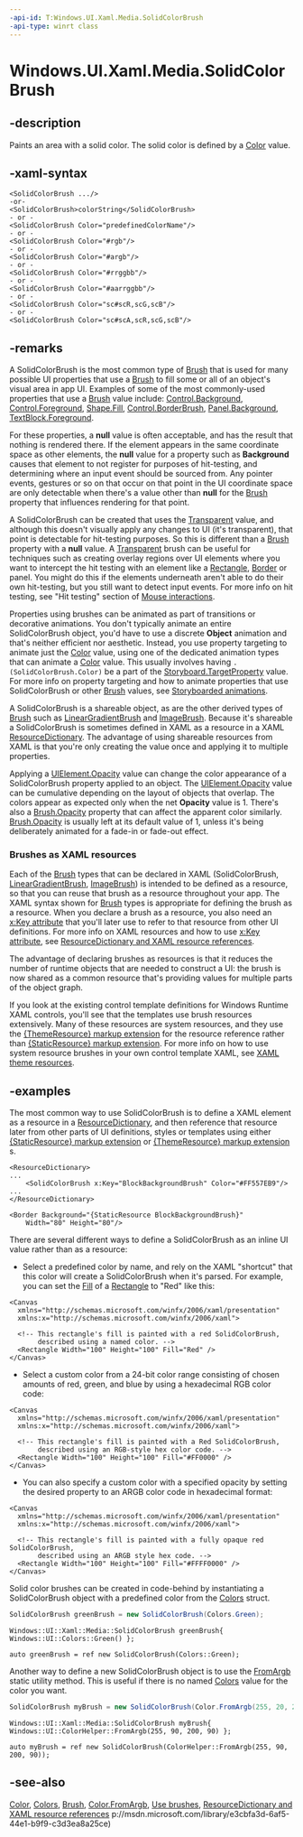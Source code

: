 ```yaml
---
-api-id: T:Windows.UI.Xaml.Media.SolidColorBrush
-api-type: winrt class
---
```


<!-- Class syntax.
public class SolidColorBrush : Windows.UI.Xaml.Media.Brush, Windows.UI.Xaml.Media.ISolidColorBrush
-->

# Windows.UI.Xaml.Media.SolidColorBrush

## -description
Paints an area with a solid color. The solid color is defined by a [Color](../windows.ui/color.md) value.



## -xaml-syntax
```xaml
<SolidColorBrush .../>
-or-
<SolidColorBrush>colorString</SolidColorBrush>
- or -
<SolidColorBrush Color="predefinedColorName"/>
- or -
<SolidColorBrush Color="#rgb"/>
- or -
<SolidColorBrush Color="#argb"/>
- or -
<SolidColorBrush Color="#rrggbb"/>
- or -
<SolidColorBrush Color="#aarrggbb"/>
- or -
<SolidColorBrush Color="sc#scR,scG,scB"/>
- or -
<SolidColorBrush Color="sc#scA,scR,scG,scB"/>
```

## -remarks
A SolidColorBrush is the most common type of [Brush](brush.md) that is used for many possible UI properties that use a [Brush](brush.md) to fill some or all of an object's visual area in app UI. Examples of some of the most commonly-used properties that use a [Brush](brush.md) value include: [Control.Background](../windows.ui.xaml.controls/control_background.md), [Control.Foreground](../windows.ui.xaml.controls/control_foreground.md), [Shape.Fill](../windows.ui.xaml.shapes/shape_fill.md), [Control.BorderBrush](../windows.ui.xaml.controls/control_borderbrush.md), [Panel.Background](../windows.ui.xaml.controls/panel_background.md), [TextBlock.Foreground](../windows.ui.xaml.controls/textblock_foreground.md).

For these properties, a **null** value is often acceptable, and has the result that nothing is rendered there. If the element appears in the same coordinate space as other elements, the **null** value for a property such as **Background** causes that element to not register for purposes of hit-testing, and determining where an input event should be sourced from. Any pointer events, gestures or so on that occur on that point in the UI coordinate space are only detectable when there's a value other than **null** for the [Brush](brush.md) property that influences rendering for that point.

A SolidColorBrush can be created that uses the [Transparent](../windows.ui/colors_transparent.md) value, and although this doesn't visually apply any changes to UI (it's transparent), that point is detectable for hit-testing purposes. So this is different than a [Brush](brush.md) property with a **null** value. A [Transparent](../windows.ui/colors_transparent.md) brush can be useful for techniques such as creating overlay regions over UI elements where you want to intercept the hit testing with an element like a [Rectangle](../windows.ui.xaml.shapes/rectangle.md), [Border](../windows.ui.xaml.controls/border.md) or panel. You might do this if the elements underneath aren't able to do their own hit-testing, but you still want to detect input events. For more info on hit testing, see "Hit testing" section of [Mouse interactions](/windows/uwp/input-and-devices/mouse-interactions).

Properties using brushes can be animated as part of transitions or decorative animations. You don't typically animate an entire SolidColorBrush object, you'd have to use a discrete **Object** animation and that's neither efficient nor aesthetic. Instead, you use property targeting to animate just the [Color](solidcolorbrush_color.md) value, using one of the dedicated animation types that can animate a [Color](../windows.ui/color.md) value. This usually involves having `.(SolidColorBrush.Color)` be a part of the [Storyboard.TargetProperty](/uwp/api/windows.ui.xaml.media.animation.storyboard.targetproperty) value. For more info on property targeting and how to animate properties that use SolidColorBrush or other [Brush](brush.md) values, see [Storyboarded animations](/windows/uwp/graphics/storyboarded-animations).

A SolidColorBrush is a shareable object, as are the other derived types of [Brush](brush.md) such as [LinearGradientBrush](lineargradientbrush.md) and [ImageBrush](imagebrush.md). Because it's shareable a SolidColorBrush is sometimes defined in XAML as a resource in a XAML [ResourceDictionary](../windows.ui.xaml/resourcedictionary.md). The advantage of using shareable resources from XAML is that you're only creating the value once and applying it to multiple properties.

Applying a [UIElement.Opacity](../windows.ui.xaml/uielement_opacity.md) value can change the color appearance of a SolidColorBrush property applied to an object. The [UIElement.Opacity](../windows.ui.xaml/uielement_opacity.md) value can be cumulative depending on the layout of objects that overlap. The colors appear as expected only when the net **Opacity** value is 1. There's also a [Brush.Opacity](brush_opacity.md) property that can affect the apparent color similarly. [Brush.Opacity](brush_opacity.md) is usually left at its default value of 1, unless it's being deliberately animated for a fade-in or fade-out effect.

### Brushes as XAML resources

Each of the [Brush](brush.md) types that can be declared in XAML (SolidColorBrush, [LinearGradientBrush](lineargradientbrush.md), [ImageBrush](imagebrush.md)) is intended to be defined as a resource, so that you can reuse that brush as a resource throughout your app. The XAML syntax shown for [Brush](brush.md) types is appropriate for defining the brush as a resource. When you declare a brush as a resource, you also need an [x:Key attribute](/windows/uwp/xaml-platform/x-key-attribute) that you'll later use to refer to that resource from other UI definitions. For more info on XAML resources and how to use [x:Key attribute](/windows/uwp/xaml-platform/x-key-attribute), see [ResourceDictionary and XAML resource references](/windows/apps/design/style/xaml-resource-dictionary).

The advantage of declaring brushes as resources is that it reduces the number of runtime objects that are needed to construct a UI: the brush is now shared as a common resource that's providing values for multiple parts of the object graph.

If you look at the existing control template definitions for Windows Runtime XAML controls, you'll see that the templates use brush resources extensively. Many of these resources are system resources, and they use the [{ThemeResource} markup extension](/windows/uwp/xaml-platform/themeresource-markup-extension) for the resource reference rather than [{StaticResource} markup extension](/windows/uwp/xaml-platform/staticresource-markup-extension). For more info on how to use system resource brushes in your own control template XAML, see [XAML theme resources](/windows/apps/design/style/xaml-theme-resources).

## -examples
The most common way to use SolidColorBrush is to define a XAML element as a resource in a [ResourceDictionary](../windows.ui.xaml/resourcedictionary.md), and then reference that resource later from other parts of UI definitions, styles or templates using either [{StaticResource} markup extension](/windows/uwp/xaml-platform/staticresource-markup-extension) or [{ThemeResource} markup extension](/windows/uwp/xaml-platform/themeresource-markup-extension) s.

```xaml
<ResourceDictionary>
...
    <SolidColorBrush x:Key="BlockBackgroundBrush" Color="#FF557EB9"/>
...
</ResourceDictionary>
```

```xaml
<Border Background="{StaticResource BlockBackgroundBrush}" 
    Width="80" Height="80"/>
```

There are several different ways to define a SolidColorBrush as an inline UI value rather than as a resource:

+ Select a predefined color by name, and rely on the XAML "shortcut" that this color will create a SolidColorBrush when it's parsed. For example, you can set the [Fill](../windows.ui.xaml.shapes/shape_fill.md) of a [Rectangle](../windows.ui.xaml.shapes/rectangle.md) to "Red" like this:

```xaml
<Canvas
  xmlns="http://schemas.microsoft.com/winfx/2006/xaml/presentation"
  xmlns:x="http://schemas.microsoft.com/winfx/2006/xaml">

  <!-- This rectangle's fill is painted with a red SolidColorBrush,
       described using a named color. -->
  <Rectangle Width="100" Height="100" Fill="Red" />
</Canvas>
```

+ Select a custom color from a 24-bit color range consisting of chosen amounts of red, green, and blue by using a hexadecimal RGB color code:
```xaml
<Canvas
  xmlns="http://schemas.microsoft.com/winfx/2006/xaml/presentation"
  xmlns:x="http://schemas.microsoft.com/winfx/2006/xaml">

  <!-- This rectangle's fill is painted with a Red SolidColorBrush,
       described using an RGB-style hex color code. -->
  <Rectangle Width="100" Height="100" Fill="#FF0000" />
</Canvas>
```

+ You can also specify a custom color with a specified opacity by setting the desired property to an ARGB color code in hexadecimal format:
```xaml
<Canvas
  xmlns="http://schemas.microsoft.com/winfx/2006/xaml/presentation"
  xmlns:x="http://schemas.microsoft.com/winfx/2006/xaml">

  <!-- This rectangle's fill is painted with a fully opaque red SolidColorBrush,
       described using an ARGB style hex code. -->
  <Rectangle Width="100" Height="100" Fill="#FFFF0000" />
</Canvas>
```

Solid color brushes can be created in code-behind by instantiating a SolidColorBrush object with a predefined color from the [Colors](../windows.ui/colors.md) struct.
```csharp
SolidColorBrush greenBrush = new SolidColorBrush(Colors.Green);
```

```cppwinrt
Windows::UI::Xaml::Media::SolidColorBrush greenBrush{ Windows::UI::Colors::Green() };
```

```cppcx
auto greenBrush = ref new SolidColorBrush(Colors::Green);
```

Another way to define a new SolidColorBrush object is to use the [FromArgb](/dotnet/api/windows.ui.color.fromargb?view=dotnet-uwp-10.0&preserve-view=true) static utility method. This is useful if there is no named [Colors](../windows.ui/colors.md) value for the color you want.

```csharp
SolidColorBrush myBrush = new SolidColorBrush(Color.FromArgb(255, 20, 20, 90));
```

```cppwinrt
Windows::UI::Xaml::Media::SolidColorBrush myBrush{ Windows::UI::ColorHelper::FromArgb(255, 90, 200, 90) };
```

```cppcx
auto myBrush = ref new SolidColorBrush(ColorHelper::FromArgb(255, 90, 200, 90));
```

## -see-also
[Color](../windows.ui/color.md), [Colors](../windows.ui/colors.md), [Brush](brush.md), [Color.FromArgb](/dotnet/api/windows.ui.color.fromargb?view=dotnet-uwp-10.0&preserve-view=true), [Use brushes](/windows/uwp/graphics/using-brushes), [ResourceDictionary and XAML resource references](/windows/apps/design/style/xaml-resource-dictionary)
p://msdn.microsoft.com/library/e3cbfa3d-6af5-44e1-b9f9-c3d3ea8a25ce)
